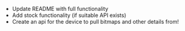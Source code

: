 - Update README with full functionality
- Add stock functionality (if suitable API exists)
- Create an api for the device to pull bitmaps and other details from!
